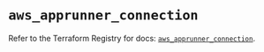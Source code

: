 # `aws_apprunner_connection`

Refer to the Terraform Registry for docs: [`aws_apprunner_connection`](https://registry.terraform.io/providers/hashicorp/aws/5.45.0/docs/resources/apprunner_connection).
